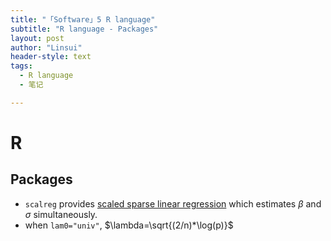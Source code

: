 ```yaml
---
title: "「Software」5 R language"
subtitle: "R language - Packages"
layout: post
author: "Linsui"
header-style: text
tags:
  - R language  
  - 笔记

---
```


# R

## Packages

- `scalreg` provides [scaled sparse linear regression](https://academic.oup.com/biomet/article/99/4/879/231374) which estimates $\beta$ and $\sigma$ simultaneously.
- when `lam0="univ"`, $\lambda=\sqrt{(2/n)*\log(p)}$ 
